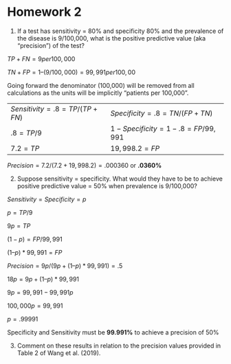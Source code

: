 # Homework 2
1.	If a test has sensitivity = 80% and specificity 80% and the prevalence of the disease is 9/100,000, what is the positive predictive value (aka “precision”) of the test?

$TP + FN = 9 per 100,000$

$TN + FP = 1 – (9/100,000) = 99,991 per 100,00$

Going forward the denominator (100,000) will be removed from all calculations as the units will be implicitly “patients per 100,000”.

| | | 
|---|---|
| $Sensitivity = .8 = TP / (TP + FN)$ | $Specificity = .8 = TN / (FP + TN)$ |
| $.8 = TP / 9$ | $1 - Specificity = 1 - .8 = FP / 99,991$ |
| $7.2 = TP$ | $19,998.2 = FP$ |


$Precision = 7.2 / (7.2 + 19,998.2) = .000360$ or **.0360%**

2.	Suppose sensitivity = specificity. What would they have to be to achieve positive predictive value = 50% when prevalence is 9/100,000?

$Sensitivity = Specificity = p$

$p = TP/9$

$9p = TP$

$(1 - p) = FP / 99,991$

$(1 – p) * 99,991 = FP$

$Precision = 9p / (9p + (1 – p) * 99,991) = .5$

$18p = 9p + (1 – p) * 99,991$

$9p = 99,991 - 99,991p$

$100,000p = 99,991$

$p = .99991$

Specificity and Sensitivity must be **99.991%** to achieve a precision of 50%

3.	Comment on these results in relation to the precision values provided in Table 2 of Wang et al. (2019).
